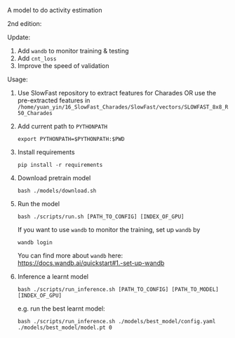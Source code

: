 A model to do activity estimation

2nd edition:

Update:
1. Add `wandb` to monitor training & testing
2. Add `cnt_loss`
3. Improve the speed of validation

Usage:

1. Use SlowFast repository to extract features for Charades OR use the pre-extracted features in `/home/yuan_yin/16_SlowFast_Charades/SlowFast/vectors/SLOWFAST_8x8_R50_Charades`

2. Add current path to `PYTHONPATH`

    `export PYTHONPATH=$PYTHONPATH:$PWD`

3. Install requirements

    `pip install -r requirements`

4. Download pretrain model

    `bash ./models/download.sh`

5. Run the model

    `bash ./scripts/run.sh [PATH_TO_CONFIG] [INDEX_OF_GPU]`

    If you want to use `wandb` to monitor the training, set up `wandb` by 

    `wandb login`

    You can find more about `wandb` here: https://docs.wandb.ai/quickstart#1.-set-up-wandb

6. Inference a learnt model

    `bash ./scripts/run_inference.sh [PATH_TO_CONFIG] [PATH_TO_MODEL] [INDEX_OF_GPU]`

    e.g. run the best learnt model:

    `bash ./scripts/run_inference.sh ./models/best_model/config.yaml ./models/best_model/model.pt 0`
